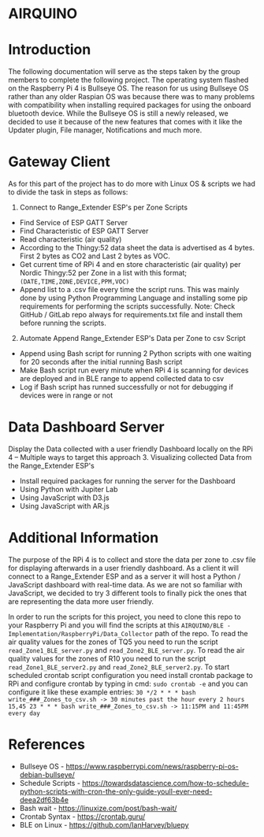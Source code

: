 # AIRQUINO

# Introduction
The following documentation will serve as the steps taken by the group members to complete the following project. The operating system flashed on the Raspberry Pi 4 is Bullseye OS. The reason for us using Bullseye OS rather than any older Raspian OS was because there was to many problems with compatibility when installing required packages for using the onboard bluetooth device. While the Bullseye OS is still a newly released, we decided to use it because of the new features that comes with it like the Updater plugin, File manager, Notifications and much more.

# Gateway Client
As for this part of the project has to do more with Linux OS & scripts we had to divide the task in steps as follows:
1.	Connect to Range_Extender ESP's per Zone Scripts
  - Find Service of ESP GATT Server
  - Find Characteristic of ESP GATT Server
  - Read characteristic (air quality)
  - According to the Thingy:52 data sheet the data is advertised as 4 bytes. First 2 bytes as CO2 and Last 2 bytes as VOC.
  - Get current time of RPi 4 and en store characteristic (air quality) per Nordic Thingy:52 per Zone in a list with this format; `(DATE,TIME,ZONE,DEVICE,PPM,VOC)`
  - Append list to a .csv file every time the script runs.
This was mainly done by using Python Programming Language and installing some pip requirements for performing the scripts successfully. Note: Check GitHub / GitLab repo always for requirements.txt file and install them before running the scripts.
2.	Automate Append Range_Extender ESP's Data per Zone to csv Script 
  - Append using Bash script for running 2 Python scripts with one waiting for 20 seconds after the initial running Bash script
  - Make Bash script run every minute when RPi 4 is scanning for devices are deployed and in BLE range to append collected data to csv
  - Log if Bash script has runned successfully or not for debugging if devices were in range or not 
  
# Data Dashboard Server
Display the Data collected with a user friendly Dashboard locally on the RPi 4 – Multiple ways to target this approach
3.	Visualizing collected Data from the Range_Extender ESP's
  - Install required packages for running the server for the Dashboard
  - Using Python with Jupiter Lab
  - Using JavaScript with D3.js 
  - Using JavaScript with AR.js 

# Additional Information
The purpose of the RPi 4 is to collect and store the data per zone to .csv file for displaying afterwards in a user friendly dashboard. As a client it will connect to a Range_Extender ESP and as a server it will host a Python / JavaScript dashboard with real-time data. As we are not so familiar with JavaScript, we decided to try 3 different tools to finally pick the ones that are representing the data more user friendly. 

In order to run the scripts for this project, you need to clone this repo to your Raspberry Pi and you will find the scripts at this `AIRQUINO/BLE - Implementation/RaspberryPi/Data_Collector` path of the repo. 
To read the air quality values for the zones of TQ5 you need to run the script  `read_Zone1_BLE_server.py` and `read_Zone2_BLE_server.py`. 
To read the air quality values for the zones of R10 you need to run the script  `read_Zone1_BLE_server2.py` and `read_Zone2_BLE_server2.py`. 
To start scheduled crontab script configuration you need install crontab package to RPi and configure crontab by typing in cmd: `sudo crontab -e` and you can configure it like these example entries: `30 */2 * * * bash write_###_Zones_to_csv.sh -> 30 minutes past the hour every 2 hours`
`15,45 23 * * * bash write_###_Zones_to_csv.sh -> 11:15PM and 11:45PM every day`

# References
-	Bullseye OS - https://www.raspberrypi.com/news/raspberry-pi-os-debian-bullseye/
-	Schedule Scripts - https://towardsdatascience.com/how-to-schedule-python-scripts-with-cron-the-only-guide-youll-ever-need-deea2df63b4e
-	Bash wait - https://linuxize.com/post/bash-wait/
-	Crontab Syntax - https://crontab.guru/
-	BLE on Linux - https://github.com/IanHarvey/bluepy
